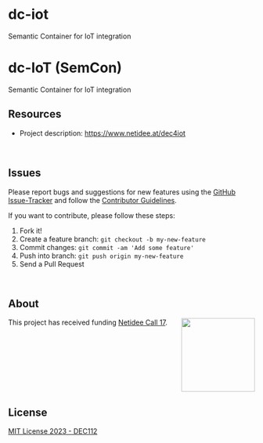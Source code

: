 # dc-iot
Semantic Container for IoT integration


# dc-IoT (SemCon)
Semantic Container for IoT integration

## Resources
* Project description: https://www.netidee.at/dec4iot    

&nbsp;    

## Issues

Please report bugs and suggestions for new features using the [GitHub Issue-Tracker](https://github.com/dec112/dc-iot/issues) and follow the [Contributor Guidelines](https://github.com/twbs/ratchet/blob/master/CONTRIBUTING.md).

If you want to contribute, please follow these steps:

1. Fork it!
2. Create a feature branch: `git checkout -b my-new-feature`
3. Commit changes: `git commit -am 'Add some feature'`
4. Push into branch: `git push origin my-new-feature`
5. Send a Pull Request

&nbsp;    

## About  

<img align="right" src="https://raw.githubusercontent.com/dec112/dc-iot/app/assets/images/netidee.jpg" height="150">This project has received funding [Netidee Call 17](https://netidee.at).

<br clear="both" />

## License

[MIT License 2023 - DEC112](https://raw.githubusercontent.com/dec112/dc-iot/main/LICENSE)
